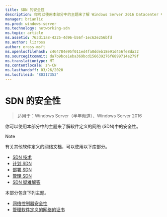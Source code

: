 ```yaml
---
title: SDN 的安全性
description: 你可以使用本部分中的主题来了解 Windows Server 2016 Datacenter 中软件定义的网络 \(SDN\) 中的安全性。
manager: brianlic
ms.prod: windows-server
ms.technology: networking-sdn
ms.topic: article
ms.assetid: 763d11a8-4225-4d96-b56f-1ec62e256bfd
ms.author: lizross
author: eross-msft
ms.openlocfilehash: c464784e95f011ed4fa0ddeb18e91d456fe8da32
ms.sourcegitcommit: da7b9bce1eba369bcd156639276f6899714e279f
ms.translationtype: MT
ms.contentlocale: zh-CN
ms.lasthandoff: 03/26/2020
ms.locfileid: "80317353"
---
```

# <a name="security-for-sdn"></a>SDN 的安全性

>适用于：Windows Server（半年频道）、Windows Server 2016

你可以使用本部分中的主题来了解软件定义的网络 \(SDN\)中的安全性。

>[!Note]
>有关其他软件定义的网络文档，可以使用以下库部分。
>
> - [SDN 技术](../technologies/Software-Defined-Networking-Technologies.md)  
> - [计划 SDN](../plan/Plan-Software-Defined-Networking.md) 
> - [部署 SDN](../deploy/Deploy-Software-Defined-Networking.md)  
> - [管理 SDN](../manage/manage-sdn.md)  
> - [SDN 疑难解答](../troubleshoot/Troubleshoot-Software-Defined-Networking.md)

本部分包含下列主题。

- [网络控制器安全性](nc-security.md)
- [管理软件定义的网络的证书](sdn-manage-certs.md)